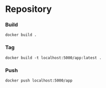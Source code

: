 # Repository

### Build
```
docker build .
```
### Tag
```
docker build -t localhost:5000/app:latest .
```

### Push
```
docker push localhost:5000/app
```